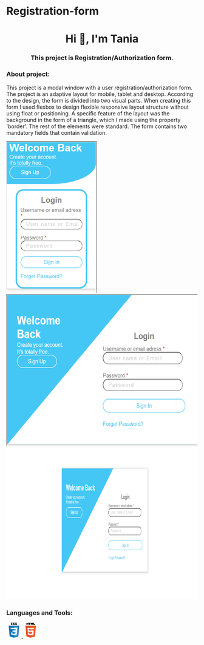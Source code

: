 # Registration-form
<h1 align="center">Hi 👋, I'm Tania</h1>
<h3 align="center">This project is Registration/Authorization form.</h3>

<h3 align="left">About project:</h3>
<p align="left">This project is a modal window with a user registration/authorization form. The project is an adaptive layout for mobile, tablet and desktop. According to the design, the form is divided into two visual parts. When creating this form I used flexbox to design flexible responsive layout structure without using float or positioning. A specific feature of the layout was the background in the form of a triangle, which I made using the property 'border'. The rest of the elements were standard. The form contains two mandatory fields that contain validation.
</p>
<img src="src/img/mobile.png" alt= "Mobile version" height="400">
<img src="src/img/tablet.png" alt= "Tablet version" height="400">
<img src="src/img/desktop.png" alt= "Desktop version" height="400">

<h3 align="left">Languages and Tools:</h3>
<p align="left"> <a href="https://www.w3schools.com/css/" target="_blank" rel="noreferrer"> <img src="https://raw.githubusercontent.com/devicons/devicon/master/icons/css3/css3-original-wordmark.svg" alt="css3" width="40" height="40"/> </a> <a href="https://www.w3.org/html/" target="_blank" rel="noreferrer"> <img src="https://raw.githubusercontent.com/devicons/devicon/master/icons/html5/html5-original-wordmark.svg" alt="html5" width="40" height="40"/> </a> </p>
